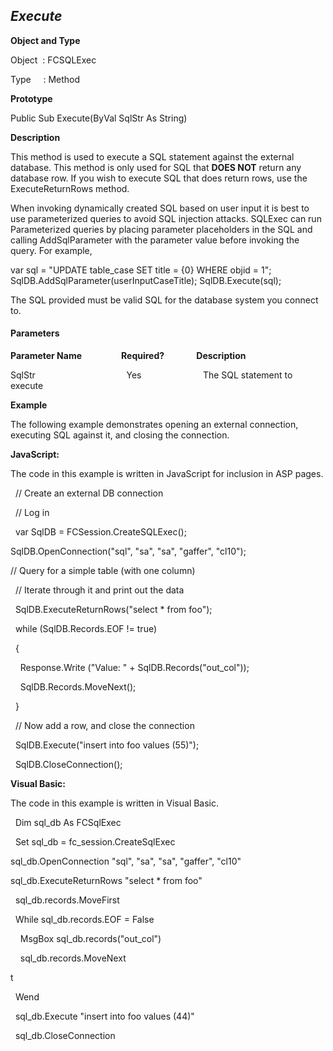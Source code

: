 _Execute_
---------

**Object and Type**

Object  : FCSQLExec

Type     : Method

**Prototype**

Public Sub Execute(ByVal SqlStr As String)

**Description**

This method is used to execute a SQL statement against the external database. This method is only used for SQL that **DOES NOT** return any database row. If you wish to execute SQL that does return rows, use the ExecuteReturnRows method.

When invoking dynamically created SQL based on user input it is best to use parameterized queries to avoid SQL injection attacks. SQLExec can run Parameterized queries by placing parameter placeholders in the SQL and calling AddSqlParameter with the parameter value before invoking the query. For example,

var sql = "UPDATE table_case SET title = {0} WHERE objid = 1";
SqlDB.AddSqlParameter(userInputCaseTitle);
SqlDB.Execute(sql);

The SQL provided must be valid SQL for the database system you connect to.

#### Parameters
**Parameter Name**                **Required?**             **Description**

SqlStr                                     Yes                         The SQL statement to execute

**Example**

The following example demonstrates opening an external connection, executing SQL against it, and closing the connection.

**JavaScript:**

The code in this example is written in JavaScript for inclusion in ASP pages.

  // Create an external DB connection

  // Log in

  var SqlDB = FCSession.CreateSQLExec();

 SqlDB.OpenConnection("sql", "sa", "sa", "gaffer", "cl10");

 // Query for a simple table (with one column)

  // Iterate through it and print out the data

  SqlDB.ExecuteReturnRows("select * from foo");

  while (SqlDB.Records.EOF != true)

  {

    Response.Write ("Value: " + SqlDB.Records("out_col"));  

    SqlDB.Records.MoveNext();

  }

  // Now add a row, and close the connection

  SqlDB.Execute("insert into foo values (55)");

  SqlDB.CloseConnection();

**Visual Basic:**

The code in this example is written in Visual Basic.

  Dim sql_db As FCSqlExec

  Set sql_db = fc_session.CreateSqlExec

 sql_db.OpenConnection "sql", "sa", "sa", "gaffer", "cl10"

 sql_db.ExecuteReturnRows "select * from foo"

  sql_db.records.MoveFirst

  While sql_db.records.EOF = False

    MsgBox sql_db.records("out_col")

    sql_db.records.MoveNext

t

  Wend

  sql_db.Execute "insert into foo values (44)"

  sql_db.CloseConnection